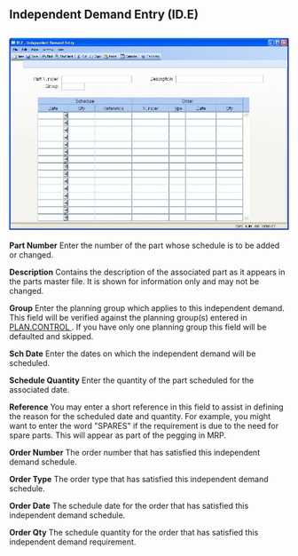 ##  Independent Demand Entry (ID.E)

<PageHeader />

##

![](./ID-E-1.jpg)

**Part Number** Enter the number of the part whose schedule is to be added or
changed.  
  
**Description** Contains the description of the associated part as it appears
in the parts master file. It is shown for information only and may not be
changed.  
  
**Group** Enter the planning group which applies to this independent demand. This field will be verified against the planning group(s) entered in [ PLAN.CONTROL ](../../../../../rover/AP-OVERVIEW/AP-ENTRY/AP-E/AP-E-1/CURRENCY-CONTROL/PO-E/PO-E-1/PLAN-CONTROL) . If you have only one planning group this field will be defaulted and skipped.   
  
**Sch Date** Enter the dates on which the independent demand will be
scheduled.  
  
**Schedule Quantity** Enter the quantity of the part scheduled for the
associated date.  
  
**Reference** You may enter a short reference in this field to assist in
defining the reason for the scheduled date and quantity. For example, you
might want to enter the word "SPARES" if the requirement is due to the need
for spare parts. This will appear as part of the pegging in MRP.  
  
**Order Number** The order number that has satisfied this independent demand
schedule.  
  
**Order Type** The order type that has satisfied this independent demand
schedule.  
  
**Order Date** The schedule date for the order that has satisfied this
independent demand schedule.  
  
**Order Qty** The schedule quantity for the order that has satisfied this
independent demand requirement.  
  
  
<badge text= "Version 8.10.57" vertical="middle" />

<PageFooter />